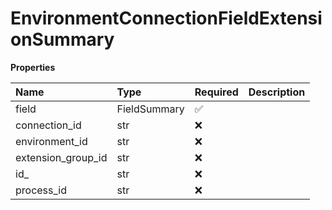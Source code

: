 # EnvironmentConnectionFieldExtensionSummary

**Properties**

| Name               | Type         | Required | Description |
| :----------------- | :----------- | :------- | :---------- |
| field              | FieldSummary | ✅       |             |
| connection_id      | str          | ❌       |             |
| environment_id     | str          | ❌       |             |
| extension_group_id | str          | ❌       |             |
| id\_               | str          | ❌       |             |
| process_id         | str          | ❌       |             |

